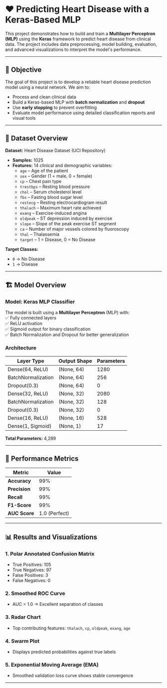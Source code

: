 # ❤️ Predicting Heart Disease with a Keras-Based MLP  
This project demonstrates how to build and train a **Multilayer Perceptron (MLP)** using the **Keras** framework to predict heart disease from clinical data. The project includes data preprocessing, model building, evaluation, and advanced visualizations to interpret the model's performance.  

---

## 🎯 **Objective**  
The goal of this project is to develop a reliable heart disease prediction model using a neural network. We aim to:  
- Process and clean clinical data  
- Build a Keras-based MLP with **batch normalization** and **dropout**  
- Use **early stopping** to prevent overfitting  
- Evaluate model performance using detailed classification reports and visual tools  

---

## 📂 **Dataset Overview**  
**Dataset:** Heart Disease Dataset (UCI Repository)  
- **Samples:** 1025  
- **Features:** 14 clinical and demographic variables:  
    - `age` – Age of the patient  
    - `sex` – Gender (1 = male, 0 = female)  
    - `cp` – Chest pain type  
    - `trestbps` – Resting blood pressure  
    - `chol` – Serum cholesterol level  
    - `fbs` – Fasting blood sugar level  
    - `restecg` – Resting electrocardiogram result  
    - `thalach` – Maximum heart rate achieved  
    - `exang` – Exercise-induced angina  
    - `oldpeak` – ST depression induced by exercise  
    - `slope` – Slope of the peak exercise ST segment  
    - `ca` – Number of major vessels colored by fluoroscopy  
    - `thal` – Thalassemia  
    - `target` – 1 = Disease, 0 = No Disease  

**Target Classes:**  
- `0` → No Disease  
- `1` → Disease  

---

## 🏗️ **Model Overview**  
### **Model: Keras MLP Classifier**  
The model is built using a **Multilayer Perceptron** (MLP) with:  
✅ Fully connected layers  
✅ ReLU activation  
✅ Sigmoid output for binary classification  
✅ Batch Normalization and Dropout for better generalization  

### **Architecture**  
| Layer Type               | Output Shape | Parameters |
|--------------------------|--------------|------------|
| Dense(64, ReLU)          | (None, 64)    | 1280        |
| BatchNormalization       | (None, 64)    | 256         |
| Dropout(0.3)             | (None, 64)    | 0           |
| Dense(32, ReLU)          | (None, 32)    | 2080        |
| BatchNormalization       | (None, 32)    | 128         |
| Dropout(0.3)             | (None, 32)    | 0           |
| Dense(16, ReLU)          | (None, 16)    | 528         |
| Dense(1, Sigmoid)        | (None, 1)     | 17          |

**Total Parameters:** 4,289  

---

## 🔎 **Performance Metrics**  
| Metric | Value |
|--------|-------|
| **Accuracy** | 99% |
| **Precision** | 99% |
| **Recall** | 99% |
| **F1-Score** | 99% |
| **AUC Score** | 1.0 (Perfect) |

---

## 📊 **Results and Visualizations**  
### 1. **Polar Annotated Confusion Matrix**  
- True Positives: 105  
- True Negatives: 97  
- False Positives: 3  
- False Negatives: 0  

### 2. **Smoothed ROC Curve**  
- AUC = 1.0 → Excellent separation of classes  

### 3. **Radar Chart**  
- Top contributing features: `thalach`, `cp`, `oldpeak`, `exang`, `age`  

### 4. **Swarm Plot**  
- Displays predicted probabilities against true labels  

### 5. **Exponential Moving Average (EMA)**  
- Smoothed validation loss curve shows stable convergence  

---

